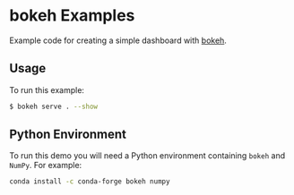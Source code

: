 # bokeh Examples

Example code for creating a simple dashboard with [bokeh](https://bokeh.org/).

## Usage

To run this example:

```bash
$ bokeh serve . --show
```

## Python Environment

To run this demo you will need a Python environment containing `bokeh` and `NumPy`. For example:

```bash
conda install -c conda-forge bokeh numpy
```